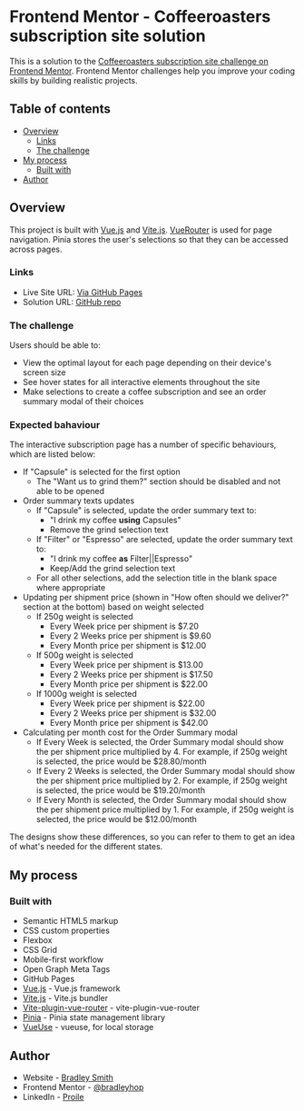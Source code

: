 # Frontend Mentor - Coffeeroasters subscription site solution

This is a solution to the [Coffeeroasters subscription site challenge on Frontend Mentor](https://www.frontendmentor.io/challenges/coffeeroasters-subscription-site-5Fc26HVY6). Frontend Mentor challenges help you improve your coding skills by building realistic projects.

## Table of contents

- [Overview](#overview)
  - [Links](#links)
  - [The challenge](#the-challenge)
- [My process](#my-process)
  - [Built with](#built-with)
- [Author](#author)

## Overview

This project is built with [Vue.js](https://vuejs.org/) and
[Vite.js](https://vitejs.dev/). [VueRouter](https://router.vuejs.org/) is used
for page navigation. Pinia stores the user's selections so that they can be
accessed across pages.

### Links

- Live Site URL: [Via GitHub Pages](https://bradleyhop.github.io/frontend-mentor-coffeeroasters-sub/#/)
- Solution URL: [GitHub repo](https://github.com/bradleyhop/frontend-mentor-coffeeroasters-sub)

### The challenge

Users should be able to:

- View the optimal layout for each page depending on their device's screen size
- See hover states for all interactive elements throughout the site
- Make selections to create a coffee subscription and see an order summary modal of their choices

### Expected bahaviour

The interactive subscription page has a number of specific behaviours, which are listed below:

- If "Capsule" is selected for the first option
  - The "Want us to grind them?" section should be disabled and not able to be opened
- Order summary texts updates
  - If "Capsule" is selected, update the order summary text to:
    - "I drink my coffee **using** Capsules"
    - Remove the grind selection text
  - If "Filter" or "Espresso" are selected, update the order summary text to:
    - "I drink my coffee **as** Filter||Espresso"
    - Keep/Add the grind selection text
  - For all other selections, add the selection title in the blank space where appropriate
- Updating per shipment price (shown in "How often should we deliver?" section at the bottom) based on weight selected
  - If 250g weight is selected
    - Every Week price per shipment is $7.20
    - Every 2 Weeks price per shipment is $9.60
    - Every Month price per shipment is $12.00
  - If 500g weight is selected
    - Every Week price per shipment is $13.00
    - Every 2 Weeks price per shipment is $17.50
    - Every Month price per shipment is $22.00
  - If 1000g weight is selected
    - Every Week price per shipment is $22.00
    - Every 2 Weeks price per shipment is $32.00
    - Every Month price per shipment is $42.00
- Calculating per month cost for the Order Summary modal
  - If Every Week is selected, the Order Summary modal should show the per shipment price multiplied by 4. For example, if 250g weight is selected, the price would be $28.80/month
  - If Every 2 Weeks is selected, the Order Summary modal should show the per shipment price multiplied by 2. For example, if 250g weight is selected, the price would be $19.20/month
  - If Every Month is selected, the Order Summary modal should show the per shipment price multiplied by 1. For example, if 250g weight is selected, the price would be $12.00/month

The designs show these differences, so you can refer to them to get an idea of what's needed for the different states.

## My process

### Built with

- Semantic HTML5 markup
- CSS custom properties
- Flexbox
- CSS Grid
- Mobile-first workflow
- Open Graph Meta Tags
- GitHub Pages
- [Vue.js](https://vuejs.org/) - Vue.js framework
- [Vite.js](https://vitejs.dev/) - Vite.js bundler
- [Vite-plugin-vue-router](https://github.com/bradleyhop/vite-plugin-vue-router) - vite-plugin-vue-router
- [Pinia](https://pinia.vuejs.org/) - Pinia state management library
- [VueUse](https://github.com/vueuse/vueuse) - vueuse, for local storage

## Author

- Website - [Bradley Smith](https://bradleysmith.tech)
- Frontend Mentor - [@bradleyhop](https://www.frontendmentor.io/profile/bradleyhop)
- LinkedIn - [Proile](https://www.linkedin.com/in/bradley-smith-328235112/)
